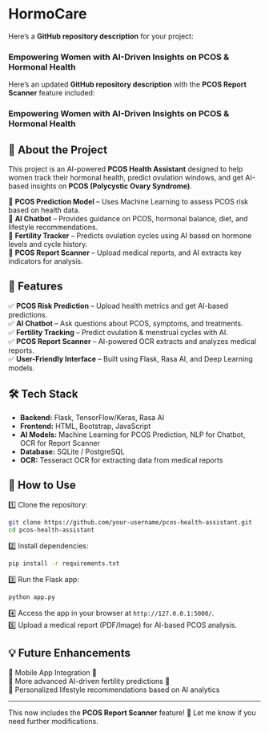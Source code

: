 # HormoCare
Here’s a **GitHub repository description** for your project:    
### Empowering Women with AI-Driven Insights on PCOS & Hormonal Health  

Here’s an updated **GitHub repository description** with the **PCOS Report Scanner** feature included: 
### Empowering Women with AI-Driven Insights on PCOS & Hormonal Health  

## 🌟 About the Project  
This project is an AI-powered **PCOS Health Assistant** designed to help women track their hormonal health, predict ovulation windows, and get AI-based insights on **PCOS (Polycystic Ovary Syndrome)**.  

🔹 **PCOS Prediction Model** – Uses Machine Learning to assess PCOS risk based on health data.  
🔹 **AI Chatbot** – Provides guidance on PCOS, hormonal balance, diet, and lifestyle recommendations.  
🔹 **Fertility Tracker** – Predicts ovulation cycles using AI based on hormone levels and cycle history.  
🔹 **PCOS Report Scanner** – Upload medical reports, and AI extracts key indicators for analysis.  

## 🚀 Features  
✅ **PCOS Risk Prediction** – Upload health metrics and get AI-based predictions.  
✅ **AI Chatbot** – Ask questions about PCOS, symptoms, and treatments.  
✅ **Fertility Tracking** – Predict ovulation & menstrual cycles with AI.  
✅ **PCOS Report Scanner** – AI-powered OCR extracts and analyzes medical reports.  
✅ **User-Friendly Interface** – Built using Flask, Rasa AI, and Deep Learning models.  

## 🛠️ Tech Stack  
- **Backend:** Flask, TensorFlow/Keras, Rasa AI  
- **Frontend:** HTML, Bootstrap, JavaScript  
- **AI Models:** Machine Learning for PCOS Prediction, NLP for Chatbot, OCR for Report Scanner  
- **Database:** SQLite / PostgreSQL  
- **OCR:** Tesseract OCR for extracting data from medical reports  

## 🎯 How to Use  
1️⃣ Clone the repository:  
   ```sh
   git clone https://github.com/your-username/pcos-health-assistant.git  
   cd pcos-health-assistant
   ```  
2️⃣ Install dependencies:  
   ```sh
   pip install -r requirements.txt  
   ```  
3️⃣ Run the Flask app:  
   ```sh
   python app.py  
   ```  
4️⃣ Access the app in your browser at `http://127.0.0.1:5000/`.  
5️⃣ Upload a medical report (PDF/Image) for AI-based PCOS analysis.  

## 💡 Future Enhancements  
🔹 Mobile App Integration 📱  
🔹 More advanced AI-driven fertility predictions 🤖  
🔹 Personalized lifestyle recommendations based on AI analytics  

---

This now includes the **PCOS Report Scanner** feature! 🚀 Let me know if you need further modifications.
